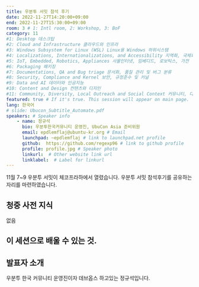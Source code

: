 ```yaml
---
title: 우분투 서밋 참석 후기 
date: 2022-11-27T14:20:00+09:00
end: 2022-11-27T15:30:00+09:00
room: 3 # 1: Intl room, 2: Workshop, 3: BoF
category: 11
#1: Desktop 데스크탑
#2: Cloud and Infrastructure 클라우드와 인프라
#3: Windows Subsystem for Linux (WSL) Linux용 Windows 하위시스템
#4: Localizations, Internationalizations, and Accessibility 지역화, 국제화 및 접근성
#5: IoT, Embedded, Robotics, Appliances 사물인터넷, 임베디드, 로보틱스, 가전
#6: Packaging 패키징
#7: Documentations, QA and Bug triage 문서화, 품질 관리 및 버그 분류
#8: Security, Compliance and Kernel 보안, 규정준수 및 커널
#9: Data and AI 데이터와 인공지능
#10: Content and Design 컨텐츠와 디지인
#11: Community, Diversity, Local Outreach and Social Context 커뮤니티, 다양성, 지역 사회 협력과 사회적 관점
featured: true # If it's true. This session will appear on main page.
lang: 한국어
# slide: Ubucon_Subtitle_Automate.pdf
speakers: # Speaker info
    - name: 정규석 
      bio: 우분투한국커뮤니티 운영진, UbuCon Asia 준비위원
      email: epdlemflaj@ubuntu-kr.org # Email
      launchpad: ~epdlemflaj # link to launchpad.net profile
      github:  https://github.com/regexp96 # link to github profile
      profile: profile.jpg # Speaker photo
      linkurl:  # Other website link url
      linklabel:  # Label for linkurl
---
```


11월 7~9 우분투 서밋이 체코프라하에서 열렸습니다.
우분투 서밋 참석후기를 공유하는 자리를 마련하였습니다.

## 청중 사전 지식
없음

## 이 세션으로 배울 수 있는 것.


## 발표자 소개

우분투 한국 커뮤니티 운영진이자 데브옵스 하고있는 정규석입니다.